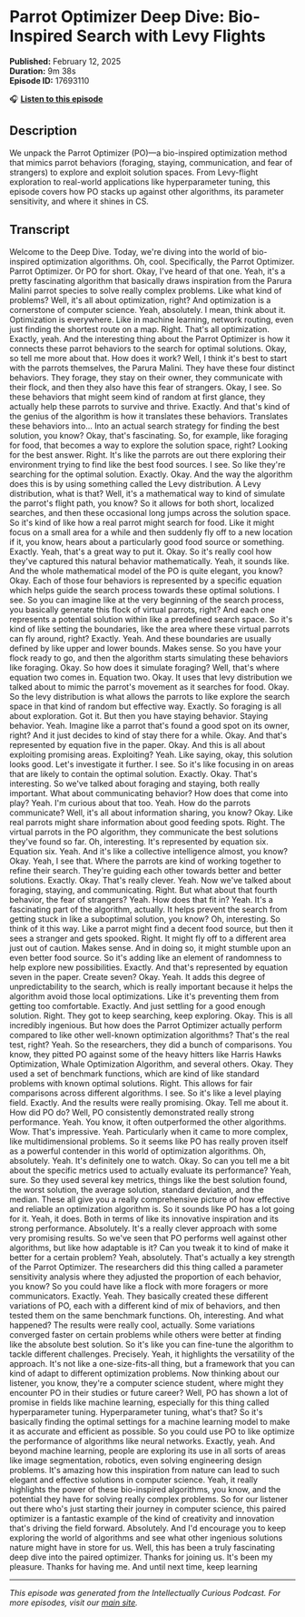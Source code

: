 # Parrot Optimizer Deep Dive: Bio-Inspired Search with Levy Flights

**Published:** February 12, 2025  
**Duration:** 9m 38s  
**Episode ID:** 17693110

🎧 **[Listen to this episode](https://intellectuallycurious.buzzsprout.com/2529712/episodes/17693110-parrot-optimizer-deep-dive-bio-inspired-search-with-levy-flights)**

## Description

We unpack the Parrot Optimizer (PO)—a bio-inspired optimization method that mimics parrot behaviors (foraging, staying, communication, and fear of strangers) to explore and exploit solution spaces. From Levy-flight exploration to real-world applications like hyperparameter tuning, this episode covers how PO stacks up against other algorithms, its parameter sensitivity, and where it shines in CS.

## Transcript

Welcome to the Deep Dive. Today, we're diving into the world of bio-inspired optimization algorithms. Oh, cool. Specifically, the Parrot Optimizer. Parrot Optimizer. Or PO for short. Okay, I've heard of that one. Yeah, it's a pretty fascinating algorithm that basically draws inspiration from the Parura Malini parrot species to solve really complex problems. Like what kind of problems? Well, it's all about optimization, right? And optimization is a cornerstone of computer science. Yeah, absolutely. I mean, think about it. Optimization is everywhere. Like in machine learning, network routing, even just finding the shortest route on a map. Right. That's all optimization. Exactly, yeah. And the interesting thing about the Parrot Optimizer is how it connects these parrot behaviors to the search for optimal solutions. Okay, so tell me more about that. How does it work? Well, I think it's best to start with the parrots themselves, the Parura Malini. They have these four distinct behaviors. They forage, they stay on their owner, they communicate with their flock, and then they also have this fear of strangers. Okay, I see. So these behaviors that might seem kind of random at first glance, they actually help these parrots to survive and thrive. Exactly. And that's kind of the genius of the algorithm is how it translates these behaviors. Translates these behaviors into... Into an actual search strategy for finding the best solution, you know? Okay, that's fascinating. So, for example, like foraging for food, that becomes a way to explore the solution space, right? Looking for the best answer. Right. It's like the parrots are out there exploring their environment trying to find like the best food sources. I see. So like they're searching for the optimal solution. Exactly. Okay. And the way the algorithm does this is by using something called the Levy distribution. A Levy distribution, what is that? Well, it's a mathematical way to kind of simulate the parrot's flight path, you know? So it allows for both short, localized searches, and then these occasional long jumps across the solution space. So it's kind of like how a real parrot might search for food. Like it might focus on a small area for a while and then suddenly fly off to a new location if it, you know, hears about a particularly good food source or something. Exactly. Yeah, that's a great way to put it. Okay. So it's really cool how they've captured this natural behavior mathematically. Yeah, it sounds like. And the whole mathematical model of the PO is quite elegant, you know? Okay. Each of those four behaviors is represented by a specific equation which helps guide the search process towards these optimal solutions. I see. So you can imagine like at the very beginning of the search process, you basically generate this flock of virtual parrots, right? And each one represents a potential solution within like a predefined search space. So it's kind of like setting the boundaries, like the area where these virtual parrots can fly around, right? Exactly. Yeah. And these boundaries are usually defined by like upper and lower bounds. Makes sense. So you have your flock ready to go, and then the algorithm starts simulating these behaviors like foraging. Okay. So how does it simulate foraging? Well, that's where equation two comes in. Equation two. Okay. It uses that levy distribution we talked about to mimic the parrot's movement as it searches for food. Okay. So the levy distribution is what allows the parrots to like explore the search space in that kind of random but effective way. Exactly. So foraging is all about exploration. Got it. But then you have staying behavior. Staying behavior. Yeah. Imagine like a parrot that's found a good spot on its owner, right? And it just decides to kind of stay there for a while. Okay. And that's represented by equation five in the paper. Okay. And this is all about exploiting promising areas. Exploiting? Yeah. Like saying, okay, this solution looks good. Let's investigate it further. I see. So it's like focusing in on areas that are likely to contain the optimal solution. Exactly. Okay. That's interesting. So we've talked about foraging and staying, both really important. What about communicating behavior? How does that come into play? Yeah. I'm curious about that too. Yeah. How do the parrots communicate? Well, it's all about information sharing, you know? Okay. Like real parrots might share information about good feeding spots. Right. The virtual parrots in the PO algorithm, they communicate the best solutions they've found so far. Oh, interesting. It's represented by equation six. Equation six. Yeah. And it's like a collective intelligence almost, you know? Okay. Yeah, I see that. Where the parrots are kind of working together to refine their search. They're guiding each other towards better and better solutions. Exactly. Okay. That's really clever. Yeah. Now we've talked about foraging, staying, and communicating. Right. But what about that fourth behavior, the fear of strangers? Yeah. How does that fit in? Yeah. It's a fascinating part of the algorithm, actually. It helps prevent the search from getting stuck in like a suboptimal solution, you know? Oh, interesting. So think of it this way. Like a parrot might find a decent food source, but then it sees a stranger and gets spooked. Right. It might fly off to a different area just out of caution. Makes sense. And in doing so, it might stumble upon an even better food source. So it's adding like an element of randomness to help explore new possibilities. Exactly. And that's represented by equation seven in the paper. Create seven? Okay. Yeah. It adds this degree of unpredictability to the search, which is really important because it helps the algorithm avoid those local optimizations. Like it's preventing them from getting too comfortable. Exactly. And just settling for a good enough solution. Right. They got to keep searching, keep exploring. Okay. This is all incredibly ingenious. But how does the Parrot Optimizer actually perform compared to like other well-known optimization algorithms? That's the real test, right? Yeah. So the researchers, they did a bunch of comparisons. You know, they pitted PO against some of the heavy hitters like Harris Hawks Optimization, Whale Optimization Algorithm, and several others. Okay. They used a set of benchmark functions, which are kind of like standard problems with known optimal solutions. Right. This allows for fair comparisons across different algorithms. I see. So it's like a level playing field. Exactly. And the results were really promising. Okay. Tell me about it. How did PO do? Well, PO consistently demonstrated really strong performance. Yeah. You know, it often outperformed the other algorithms. Wow. That's impressive. Yeah. Particularly when it came to more complex, like multidimensional problems. So it seems like PO has really proven itself as a powerful contender in this world of optimization algorithms. Oh, absolutely. Yeah. It's definitely one to watch. Okay. So can you tell me a bit about the specific metrics used to actually evaluate its performance? Yeah, sure. So they used several key metrics, things like the best solution found, the worst solution, the average solution, standard deviation, and the median. These all give you a really comprehensive picture of how effective and reliable an optimization algorithm is. So it sounds like PO has a lot going for it. Yeah, it does. Both in terms of like its innovative inspiration and its strong performance. Absolutely. It's a really clever approach with some very promising results. So we've seen that PO performs well against other algorithms, but like how adaptable is it? Can you tweak it to kind of make it better for a certain problem? Yeah, absolutely. That's actually a key strength of the Parrot Optimizer. The researchers did this thing called a parameter sensitivity analysis where they adjusted the proportion of each behavior, you know? So you could have like a flock with more foragers or more communicators. Exactly. Yeah. They basically created these different variations of PO, each with a different kind of mix of behaviors, and then tested them on the same benchmark functions. Oh, interesting. And what happened? The results were really cool, actually. Some variations converged faster on certain problems while others were better at finding like the absolute best solution. So it's like you can fine-tune the algorithm to tackle different challenges. Precisely. Yeah, it highlights the versatility of the approach. It's not like a one-size-fits-all thing, but a framework that you can kind of adapt to different optimization problems. Now thinking about our listener, you know, they're a computer science student, where might they encounter PO in their studies or future career? Well, PO has shown a lot of promise in fields like machine learning, especially for this thing called hyperparameter tuning. Hyperparameter tuning, what's that? So it's basically finding the optimal settings for a machine learning model to make it as accurate and efficient as possible. So you could use PO to like optimize the performance of algorithms like neural networks. Exactly, yeah. And beyond machine learning, people are exploring its use in all sorts of areas like image segmentation, robotics, even solving engineering design problems. It's amazing how this inspiration from nature can lead to such elegant and effective solutions in computer science. Yeah, it really highlights the power of these bio-inspired algorithms, you know, and the potential they have for solving really complex problems. So for our listener out there who's just starting their journey in computer science, this paired optimizer is a fantastic example of the kind of creativity and innovation that's driving the field forward. Absolutely. And I'd encourage you to keep exploring the world of algorithms and see what other ingenious solutions nature might have in store for us. Well, this has been a truly fascinating deep dive into the paired optimizer. Thanks for joining us. It's been my pleasure. Thanks for having me. And until next time, keep learning

---
*This episode was generated from the Intellectually Curious Podcast. For more episodes, visit our [main site](https://intellectuallycurious.buzzsprout.com).*
